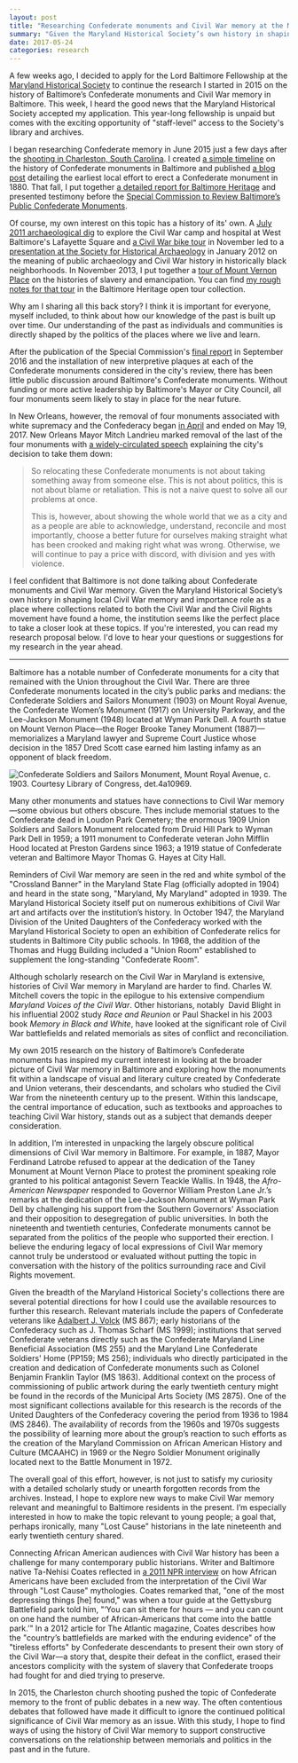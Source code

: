 ```yaml
---
layout: post
title: "Researching Confederate monuments and Civil War memory at the Maryland Historical Society"
summary: "Given the Maryland Historical Society’s own history in shaping local Civil War memory and importance role as a place where collections related to both the Civil War and the Civil Rights movement have found a home, the institution seems like the perfect place to take a closer look at these topics. If you're interested, you can read my research proposal below."
date: 2017-05-24
categories: research
---
```


A few weeks ago, I decided to apply for the Lord Baltimore Fellowship at the [Maryland Historical Society](http://mdhs.org/) to continue the research I started in 2015 on the history of Baltimore’s Confederate monuments and Civil War memory in Baltimore. This week, I heard the good news that the Maryland Historical Society accepted my application. This year-long fellowship is unpaid but comes with the exciting opportunity of "staff-level" access to the Society's library and archives.

I began researching Confederate memory in June 2015 just a few days after the [shooting in Charleston, South Carolina](https://en.wikipedia.org/wiki/Charleston_church_shooting). I created [a simple timeline](baltimoreheritage.github.io/places/timelines/civil-war-memory/) on the history of Confederate monuments in Baltimore and published [a blog post](https://historicsprawl.wordpress.com/2015/07/04/i-am-unwilling-to-see-erected-in-the-public-streets-of-this-city-a-monument-to-a-dead-idea/) detailing the earliest local effort to erect a Confederate monument in 1880. That fall, I put together [a detailed report for Baltimore Heritage](http://baltimoreheritage.github.io/civil-rights-heritage/confederate-memory/) and presented testimony before the [Special Commission to Review Baltimore’s Public Confederate Monuments](http://baltimoreplanning.wix.com/monumentcommission).

Of course, my own interest on this topic has a history of its' own. A [July 2011 archaeological dig](https://baltimoreheritage.org/project/lafayette-square-archeology/) to explore the Civil War camp and hospital at West Baltimore's Lafayette Square and [a Civil War bike tour](https://baltimoreheritage.org/tours/civil-war-150-west-baltimores-civil-war-history-by-bike/) in November led to a [presentation at the Society for Historical Archaeology](https://historicsprawl.wordpress.com/2012/01/07/society-for-historical-archaeology-2012-interpreting-the-past-building-a-future-through-archaeology-in-lafayette-square/) in January 2012 on the meaning of public archaeology and Civil War history in historically black neighborhoods. In November 2013, I put together a [tour of Mount Vernon Place](https://baltimoreheritage.org/tours/parks-preservation-emancipation-enjoy-three-new-walking-tours-around-mount-vernon-place-this-fall/) on the histories of slavery and emancipation. You can find [my rough notes for that tour](https://baltimoreheritage.github.io/tours/2015/11/07/mount-vernon-slavery-emancipation/) in the Baltimore Heritage open tour collection.

Why am I sharing all this back story? I think it is important for everyone, myself included, to think about how our knowledge of the past is built up over time. Our understanding of the past as individuals and communities is directly shaped by the politics of the places where we live and learn.

After the publication of the Special Commission's [final report](http://docs.wixstatic.com/ugd/ce643a_dec453d9aee640848c62dd23a3fb8764.pdf) in September 2016 and the installation of new interpretive plaques at each of the Confederate monuments considered in the city's review, there has been little public discussion around Baltimore's Confederate monuments. Without funding or more active leadership by Baltimore's Mayor or City Council, all four monuments seem likely to stay in place for the near future.

In New Orleans, however, the removal of four monuments associated with white supremacy and the Confederacy began [in April](https://www.nytimes.com/2017/04/24/us/new-orleans-confederate-statue.html) and ended on May 19, 2017. New Orleans Mayor Mitch Landrieu marked removal of the last of the four monuments with [a widely-circulated speech](http://www.nola.com/politics/index.ssf/2017/05/mayor_landrieu_speech_confeder.html) explaining the city's decision to take them down:

> So relocating these Confederate monuments is not about taking something away from someone else. This is not about politics, this is not about blame or retaliation. This is not a naive quest to solve all our problems at once.
>
> This is, however, about showing the whole world that we as a city and as a people are able to acknowledge, understand, reconcile and most importantly, choose a better future for ourselves making straight what has been crooked and making right what was wrong. Otherwise, we will continue to pay a price with discord, with division and yes with violence.

I feel confident that Baltimore is not done talking about Confederate monuments and Civil War memory. Given the Maryland Historical Society’s own history in shaping local Civil War memory and importance role as a place where collections related to both the Civil War and the Civil Rights movement have found a home, the institution seems like the perfect place to take a closer look at these topics. If you're interested, you can read my research proposal below. I'd love to hear your questions or suggestions for my research in the year ahead.

---

Baltimore has a notable number of Confederate monuments for a city that remained with the Union throughout the Civil War. There are three Confederate monuments located in the city’s public parks and medians: the Confederate Soldiers and Sailors Monument (1903) on Mount Royal Avenue, the Confederate Women’s Monument (1917) on University Parkway, and the Lee-Jackson Monument (1948) located at Wyman Park Dell. A fourth statue on Mount Vernon Place—the Roger Brooke Taney Monument (1887)—memorializes a Maryland lawyer and Supreme Court Justice whose decision in the 1857 Dred Scott case earned him lasting infamy as an opponent of black freedom.

![Confederate Soldiers and Sailors Monument, Mount Royal Avenue, c. 1903. Courtesy Library of Congress, [det.4a10969](http://www.loc.gov/pictures/resource/det.4a10969/).](http://explore.baltimoreheritage.org/files/original/fa2fbc3a8e75ea89f110cb2f61e74de6.jpg)

Many other monuments and statues have connections to Civil War memory—some obvious but others obscure. Thes include memorial statues to the Confederate dead in Loudon Park Cemetery; the enormous 1909 Union Soldiers and Sailors Monument relocated from Druid Hill Park to Wyman Park Dell in 1959; a 1911 monument to Confederate veteran John Mifflin Hood located at Preston Gardens since 1963; a 1919 statue of Confederate veteran and Baltimore Mayor Thomas G. Hayes at City Hall.

Reminders of Civil War memory are seen in the red and white symbol of the "Crossland Banner" in the Maryland State Flag (officially adopted in 1904) and heard in the state song, "Maryland, My Maryland" adopted in 1939. The Maryland Historical Society itself put on numerous exhibitions of Civil War art and artifacts over the institution’s history. In October 1947, the Maryland Division of the United Daughters of the Confederacy worked with the Maryland Historical Society to open an exhibition of Confederate relics for students in Baltimore City public schools. In 1968, the addition of the Thomas and Hugg Building included a "Union Room" established to supplement the long-standing "Confederate Room".

Although scholarly research on the Civil War in Maryland is extensive, histories of Civil War memory in Maryland are harder to find. Charles W. Mitchell covers the topic in the epilogue to his extensive compendium _Maryland Voices of the Civil War_. Other historians, notably  David Blight in his influential 2002 study _Race and Reunion_ or Paul Shackel in his 2003 book _Memory in Black and White_, have looked at the significant role of Civil War battlefields and related memorials as sites of conflict and reconciliation.

My own 2015 research on the history of Baltimore’s Confederate monuments has inspired my current interest in looking at the broader picture of Civil War memory in Baltimore and exploring how the monuments fit within a landscape of visual and literary culture created by Confederate and Union veterans, their descendants, and scholars who studied the Civil War from the nineteenth century up to the present. Within this landscape, the central importance of education, such as textbooks and approaches to teaching Civil War history, stands out as a subject that demands deeper consideration.

In addition, I’m interested in unpacking the largely obscure political dimensions of Civil War memory in Baltimore. For example, in 1887, Mayor Ferdinand Latrobe refused to appear at the dedication of the Taney Monument at Mount Vernon Place to protest the prominent speaking role granted to his political antagonist Severn Teackle Wallis. In 1948, the _Afro-American Newspaper_ responded to Governor William Preston Lane Jr.’s remarks at the dedication of the Lee-Jackson Monument at Wyman Park Dell by challenging his support from the Southern Governors' Association and their opposition to desegregation of public universities. In both the nineteenth and twentieth centuries, Confederate monuments cannot be separated from the politics of the people who supported their erection. I believe the enduring legacy of local expressions of Civil War memory cannot truly be understood or evaluated without putting the topic in conversation with the history of the politics surrounding race and Civil Rights movement.

Given the breadth of the Maryland Historical Society's collections there are several potential directions for how I could use the available resources to further this research. Relevant materials include the papers of Confederate veterans like [Adalbert J. Volck](https://en.wikipedia.org/wiki/Adalbert_J._Volck) (MS 867); early historians of the Confederacy such as J. Thomas Scharf (MS 1999); institutions that served Confederate veterans directly such as the Confederate Maryland Line Beneficial Association (MS 255) and the Maryland Line Confederate Soldiers' Home (PP159; MS 256); individuals who directly participated in the creation and dedication of Confederate monuments such as Colonel Benjamin Franklin Taylor (MS 1863). Additional context on the process of commissioning of public artwork during the early twentieth century might be found in the records of the Municipal Arts Society (MS 2875). One of the most significant collections available for this research is the records of the United Daughters of the Confederacy covering the period from 1936 to 1984 (MS 2846). The availability of records from the 1960s and 1970s suggests the possibility of learning more about the group’s reaction to such efforts as the creation of the Maryland Commission on African American History and Culture (MCAAHC) in 1969 or the Negro Soldier Monument originally located next to the Battle Monument in 1972.

The overall goal of this effort, however, is not just to satisfy my curiosity with a detailed scholarly study or unearth forgotten records from the archives. Instead, I hope to explore new ways to make Civil War memory relevant and meaningful to Baltimore residents in the present. I’m especially interested in how to make the topic relevant to young people; a goal that, perhaps ironically, many "Lost Cause" historians in the late nineteenth and early twentieth century shared.

Connecting African American audiences with Civil War history has been a challenge for many contemporary public historians. Writer and Baltimore native Ta-Nehisi Coates reflected in [a 2011 NPR interview](http://www.npr.org/2011/12/08/143291199/black-scholar-of-the-civil-war-asks-whos-with-me) on how African Americans have been excluded from the interpretation of the Civil War through "Lost Cause" mythologies. Coates remarked that, "one of the most depressing things [he] found," was when a tour guide at the Gettysburg Battlefield park told him, "‘You can sit there for hours — and you can count on one hand the number of African-Americans that come into the battle park.’" In a 2012 article for The Atlantic magazine, Coates describes how the "country’s battlefields are marked with the enduring evidence" of the "tireless efforts" by Confederate descendants to present their own story of the Civil War—a story that, despite their defeat in the conflict, erased their ancestors complicity with the system of slavery that Confederate troops had fought for and died trying to preserve.

In 2015, the Charleston church shooting pushed the topic of Confederate memory to the front of public debates in a new way. The often contentious debates that followed have made it difficult to ignore the continued political significance of Civil War memory as an issue. With this study, I hope to find ways of using the history of Civil War memory to support constructive conversations on the relationship between memorials and politics in the past and in the future.